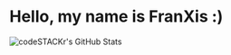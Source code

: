 # Hello, my name is FranXis :)

  <img align="left" alt="codeSTACKr's GitHub Stats" src="https://github-readme-stats.codestackr.vercel.app/api?username=FranXiss&show_icons=true&hide_border=true" />
